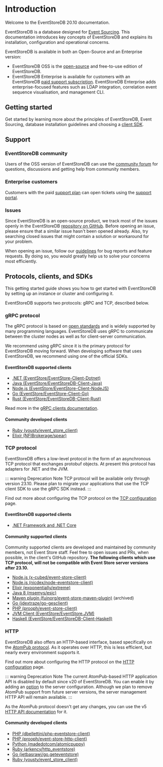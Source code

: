 # Introduction

Welcome to the EventStoreDB 20.10 documentation.

EventStoreDB is a database designed for [Event Sourcing](https://eventstore.com/blog/what-is-event-sourcing/). This documentation introduces key concepts of EventStoreDB and explains its installation, configuration and operational concerns.

EventStoreDB is available in both an Open-Source and an Enterprise version:

- EventStoreDB OSS is the [open-source](https://github.com/EventStore/EventStore) and free-to-use edition of EventStoreDB.
- EventStoreDB Enterprise is available for customers with an EventStoreDB [paid support subscription](https://eventstore.com/support/). EventStoreDB Enterprise adds enterprise-focused features such as LDAP integration, correlation event sequence visualisation, and management CLI.

## Getting started

Get started by learning more about the principles of EventStoreDB, Event Sourcing, database installation guidelines and choosing a [client SDK](#protocols-clients-and-sdks).

## Support

### EventStoreDB community

Users of the OSS version of EventStoreDB can use the [community forum](https://discuss.eventstore.com) for questions, discussions and getting help from community members.

### Enterprise customers

Customers with the paid [support plan](https://eventstore.com/support/) can open tickets using the [support portal](https://eventstore.freshdesk.com).

### Issues

Since EventStoreDB is an open-source product, we track most of the issues openly in the EventStoreDB [repository on GitHub](https://github.com/EventStore/EventStore). Before opening an issue, please ensure that a similar issue hasn't been opened already. Also, try searching closed issues that might contain a solution or workaround for your problem.

When opening an issue, follow our [guidelines](https://github.com/EventStore/EventStore/blob/master/CONTRIBUTING.md) for bug reports and feature requests. By doing so, you would greatly help us to solve your concerns most efficiently.

## Protocols, clients, and SDKs

This getting started guide shows you how to get started with EventStoreDB by setting up an instance or cluster and configuring it.

EventStoreDB supports two protocols: gRPC and TCP, described below.

### gRPC protocol

The gRPC protocol is based on [open standards](https://grpc.io/) and is widely supported by many programming languages. EventStoreDB uses gRPC to communicate between the cluster nodes as well as for client-server communication.

We recommend using gRPC since it is the primary protocol for EventStoreDB moving forward. When developing software that uses EventStoreDB, we recommend using one of the official SDKs.

#### EventStoreDB supported clients

- [.NET (EventStore/EventStore-Client-Dotnet)](https://github.com/EventStore/EventStore-Client-Dotnet)
- [Java (EventStore/EventStoreDB-Client-Java)](https://github.com/EventStore/EventStoreDB-Client-Java)
- [Node.js (EventStore/EventStore-Client-NodeJS)](https://github.com/EventStore/EventStore-Client-NodeJS)
- [Go (EventStore/EventStore-Client-Go)](https://github.com/EventStore/EventStore-Client-Go)
- [Rust (EventStore/EventStoreDB-Client-Rust)](https://github.com/EventStore/EventStoreDB-Client-Rust)

Read more in the [gRPC clients documentation](@clients/grpc/README.md).

#### Community developed clients

- [Ruby (yousty/event_store_client)](https://github.com/yousty/event_store_client)
- [Elixir (NFIBrokerage/spear)](https://github.com/NFIBrokerage/spear)

### TCP protocol

EventStoreDB offers a low-level protocol in the form of an asynchronous TCP protocol that exchanges protobuf objects. At present this protocol has adapters for .NET and the JVM.

::: warning Deprecation Note
TCP protocol will be available only through version 23.10. Please plan to migrate your applications that use the TCP client SDK to use the gRPC SDK instead.
:::

Find out more about configuring the TCP protocol on the [TCP configuration](networking.md#tcp-configuration) page.

#### EventStoreDB supported clients

- [.NET Framework and .NET Core](http://www.nuget.org/packages/EventStore.Client)

#### Community supported clients

Community supported clients are developed and maintained by community members, not Event Store staff. Feel free to open issues and PRs, when possible, in the client's GitHub repository. **The following clients which use TCP protocol, will not be compatible with Event Store server versions after 23.10.**

- [Node.js (x-cubed/event-store-client)](https://github.com/x-cubed/event-store-client)
- [Node.js (nicdex/node-eventstore-client)](https://github.com/nicdex/node-eventstore-client)
- [Elixir (exponentially/extreme)](https://github.com/exponentially/extreme)
- [Java 8 (msemys/esjc)](https://github.com/msemys/esjc)
- [Maven plugin (fuinorg/event-store-maven-plugin)](https://github.com/fuinorg/event-store-maven-plugin) (archived)
- [Go (jdextraze/go-gesclient)](https://github.com/jdextraze/go-gesclient)
- [PHP (prooph/event-store-client)](https://github.com/prooph/event-store-client/)
- [JVM Client (EventStore/EventStore.JVM)](https://github.com/EventStore/EventStore.JVM)
- [Haskell (EventStore/EventStoreDB-Client-Haskell)](https://github.com/EventStore/EventStoreDB-Client-Haskell)

### HTTP

EventStoreDB also offers an HTTP-based interface, based specifically on the [AtomPub protocol](https://datatracker.ietf.org/doc/html/rfc5023). As it operates over HTTP, this is less efficient, but nearly every environment supports it.

Find out more about configuring the HTTP protocol on the [HTTP configuration](networking.md#http-configuration) page.

::: warning Deprecation Note
The current AtomPub-based HTTP application API is disabled by default since v20 of EventStoreDB. You can enable it by adding an [option](networking.md#atompub) to the server configuration. Although we plan to remove AtomPub support from future server versions, the server management HTTP API will remain available.
:::

As the AtomPub protocol doesn't get any changes, you can use the v5 [HTTP API documentation](@clients/httpapi/README.md) for it.

#### Community developed clients

- [PHP (dbellettini/php-eventstore-client)](https://github.com/dbellettini/php-eventstore-client)
- [PHP (prooph/event-store-http-client)](https://github.com/prooph/event-store-http-client/)
- [Python (madedotcom/atomicpuppy)](https://github.com/madedotcom/atomicpuppy)
- [Ruby (arkency/http_eventstore)](https://github.com/arkency/http_eventstore)
- [Go (jetbasrawi/go.geteventstore)](https://github.com/jetbasrawi/go.geteventstore)
- [Ruby (yousty/event_store_client)](https://github.com/yousty/event_store_client)
